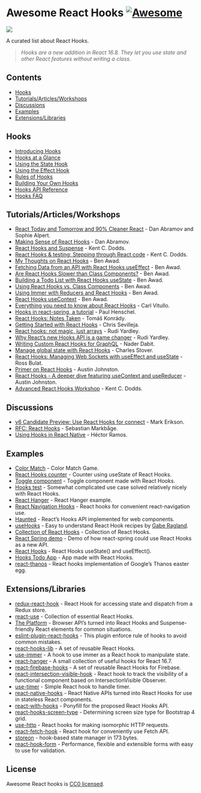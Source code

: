 Awesome React Hooks [![Awesome](https://awesome.re/badge-flat.svg)](https://awesome.re)
=======================================================================================

[![](https://user-images.githubusercontent.com/15311858/47717137-ab421180-dc23-11e8-9ee8-a0de40260113.png)](https://reactjs.org/docs/hooks-intro.html)

A curated list about React Hooks.

> *Hooks are a new addition in React 16.8. They let you use state and other React features without writing a class.*

Contents
--------

-   [Hooks](#hooks)
-   [Tutorials/Articles/Workshops](#tutorialsarticlesworkshops)
-   [Discussions](#discussions)
-   [Examples](#examples)
-   [Extensions/Libraries](#extensionslibraries)

Hooks
-----

-   [Introducing Hooks](https://reactjs.org/docs/hooks-intro.html)
-   [Hooks at a Glance](https://reactjs.org/docs/hooks-overview.html)
-   [Using the State Hook](https://reactjs.org/docs/hooks-state.html)
-   [Using the Effect Hook](https://reactjs.org/docs/hooks-effect.html)
-   [Rules of Hooks](https://reactjs.org/docs/hooks-rules.html)
-   [Building Your Own Hooks](https://reactjs.org/docs/hooks-custom.html)
-   [Hooks API Reference](https://reactjs.org/docs/hooks-reference.html)
-   [Hooks FAQ](https://reactjs.org/docs/hooks-faq.html)

Tutorials/Articles/Workshops
----------------------------

-   [React Today and Tomorrow and 90% Cleaner React](https://www.youtube.com/watch?v=dpw9EHDh2bM) - Dan Abramov and Sophie Alpert.
-   [Making Sense of React Hooks](https://medium.com/@dan_abramov/making-sense-of-react-hooks-fdbde8803889) - Dan Abramov.
-   [React Hooks and Suspense](https://egghead.io/playlists/react-hooks-and-suspense-650307f2) - Kent C. Dodds.
-   [React Hooks & testing: Stepping through React code](https://youtu.be/JQeB9miT9Wc) - Kent C. Dodds.
-   [My Thoughts on React Hooks](https://youtu.be/gmF4k6P2va8) - Ben Awad.
-   [Fetching Data from an API with React Hooks useEffect](https://youtu.be/k0WnY0Hqe5c) - Ben Awad.
-   [Are React Hooks Slower than Class Components?](https://youtu.be/tKRWuVOEB2w) - Ben Awad.
-   [Building a Todo List with React Hooks useState](https://youtu.be/cAZ-fOd1RpA) - Ben Awad.
-   [Using React Hooks vs. Class Components](https://youtu.be/vbaIZ3xMj9U) - Ben Awad.
-   [Using Immer with Reducers and React Hooks](https://youtu.be/FmKjwh34Rn8) - Ben Awad.
-   [React Hooks useContext](https://youtu.be/xWXxkFzgnFM) - Ben Awad.
-   [Everything you need to know about React Hooks](https://medium.com/@vcarl/everything-you-need-to-know-about-react-hooks-8f680dfd4349) - Carl Vitullo.
-   [Hooks in react-spring, a tutorial](https://medium.com/@drcmda/hooks-in-react-spring-a-tutorial-c6c436ad7ee4) - Paul Henschel.
-   [React Hooks: Notes Taken](https://medium.com/@tomaskonrady/react-hooks-notes-taken-c42376af3ab0) - Tomáš Konrády.
-   [Getting Started with React Hooks](https://scotch.io/tutorials/getting-started-with-react-hooks) - Chris Sevilleja.
-   [React hooks: not magic, just arrays](https://medium.com/@ryardley/react-hooks-not-magic-just-arrays-cd4f1857236e) - Rudi Yardley.
-   [Why React’s new Hooks API is a game changer](https://itnext.io/why-reacts-hooks-api-is-a-game-changer-8731c2b0a8c) - Rudi Yardley.
-   [Writing Custom React Hooks for GraphQL](https://medium.com/open-graphql/react-hooks-for-graphql-3fa8ebdd6c62) - Nader Dabit.
-   [Manage global state with React Hooks](https://medium.com/@Charles_Stover/manage-global-state-with-react-hooks-6065041b55b4) - Charles Stover.
-   [React Hooks: Managing Web Sockets with useEffect and useState](https://medium.com/@rossbulat/react-hooks-managing-web-sockets-with-useeffect-and-usestate-2dfc30eeceec) - Ross Bulat.
-   [Primer on React Hooks](https://testdriven.io/blog/react-hooks-primer/) - Austin Johnston.
-   [React Hooks - A deeper dive featuring useContext and useReducer](https://testdriven.io/blog/react-hooks-advanced/) - Austin Johnston.
-   [Advanced React Hooks Workshop](https://github.com/kentcdodds/advanced-react-hooks) - Kent C. Dodds.

Discussions
-----------

-   [v6 Candidate Preview: Use React Hooks for connect](https://github.com/reduxjs/react-redux/pull/1065) - Mark Erikson.
-   [RFC: React Hooks](https://github.com/reactjs/rfcs/pull/68) - Sebastian Markbåge.
-   [Using Hooks in React Native](https://github.com/facebook/react-native/issues/21967#issuecomment-434113687) - Héctor Ramos.

Examples
--------

-   [Color Match](https://codesandbox.io/s/jjy215l7w3) - Color Match Game.
-   [React Hooks counter](https://codesandbox.io/s/yjn90lzwrx?module=%2Fsrc%2FApp.js) - Counter using useState of React Hooks.
-   [Toggle component](https://codesandbox.io/s/m449vyk65x) - Toggle component made with React Hooks.
-   [Hooks test](https://github.com/jacobp100/hooks-test) - Somewhat complicated use case solved relatively nicely with React Hooks.
-   [React Hanger](https://github.com/kitze/react-hanger) - React Hanger example.
-   [React Navigation Hooks](https://github.com/react-navigation/react-navigation-hooks) - React hooks for convenient react-navigation use.
-   [Haunted](https://github.com/matthewp/haunted) - React’s Hooks API implemented for web components.
-   [useHooks](https://usehooks.com/) - Easy to understand React Hook recipes by [Gabe Ragland](https://twitter.com/gabe_ragland).
-   [Collection of React Hooks](https://nikgraf.github.io/react-hooks/) - Collection of React Hooks.
-   [React Spring demo](https://codesandbox.io/s/ppxnl191zx) - Demo of how react-spring could use React Hooks as a new API.
-   [React Hooks](https://codesandbox.io/s/yq5qowzrvz) - React Hooks useState() and useEffect().
-   [Hooks Todo App](https://codesandbox.io/s/9kwyzy0y4) - App made with React Hooks.
-   [react-thanos](https://github.com/codeshifu/react-thanos) - React hooks implementation of Google’s Thanos easter egg.

Extensions/Libraries
--------------------

-   [redux-react-hook](https://github.com/facebookincubator/redux-react-hook) - React Hook for accessing state and dispatch from a Redux store.
-   [react-use](https://github.com/streamich/react-use) - Collection of essential React Hooks.
-   [The Platform](https://github.com/palmerhq/the-platform) - Browser API’s turned into React Hooks and Suspense-friendly React elements for common situations.
-   [eslint-plugin-react-hooks](https://www.npmjs.com/package/eslint-plugin-react-hooks) - This plugin enforce rule of hooks to avoid common mistakes.
-   [react-hooks-lib](https://github.com/beizhedenglong/react-hooks-lib) - A set of reusable React Hooks.
-   [use-immer](https://github.com/mweststrate/use-immer) - A hook to use immer as a React hook to manipulate state.
-   [react-hanger](https://github.com/kitze/react-hanger) - A small collection of useful hooks for React 16.7.
-   [react-firebase-hooks](https://github.com/csfrequency/react-firebase-hooks) - A set of reusable React Hooks for Firebase.
-   [react-intersection-visible-hook](https://github.com/AvraamMavridis/react-intersection-visible-hook) - React hook to track the visibility of a functional component based on IntersectionVisible Observer.
-   [use-timer](https://github.com/thibaultboursier/use-timer) - Simple React hook to handle timer.
-   [react-native-hooks](https://github.com/react-native-community/react-native-hooks) - React Native APIs turned into React Hooks for use in stateless React components.
-   [react-with-hooks](https://github.com/yesmeck/react-with-hooks) - Ponyfill for the proposed React Hooks API.
-   [react-hooks-screen-type](https://github.com/pankod/react-hooks-screen-type) - Determining screen size type for Bootstrap 4 grid.
-   [use-http](https://github.com/alex-cory/react-usefetch) - React hooks for making isomorphic HTTP requests.
-   [react-fetch-hook](https://github.com/ilyalesik/react-fetch-hook) - React hook for conveniently use Fetch API.
-   [storeon](https://github.com/storeon/storeon) - hook-based state manager in 173 bytes.
-   [react-hook-form](https://github.com/bluebill1049/react-hook-form) - Performance, flexible and extensible forms with easy to use for validation.

License
-------

Awesome React hooks is [CC0 licensed](/LICENSE.md).
